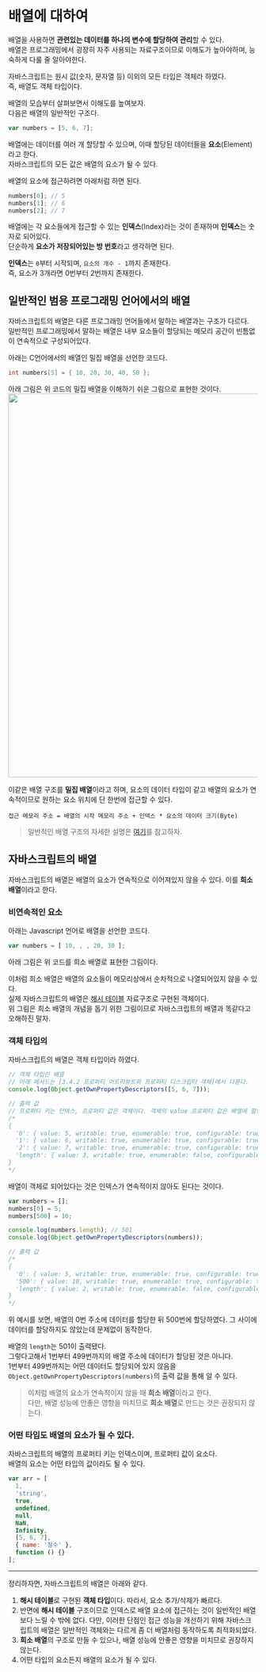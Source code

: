 # 배열에 대하여
배열을 사용하면 **관련있는 데이터를 하나의 변수에 할당하여 관리**할 수 있다.  
배열은 프로그래밍에서 굉장히 자주 사용되는 자료구조이므로 이해도가 높아야하며, 능숙하게 다룰 줄 알아야한다.  

자바스크립트는 원시 값(숫자, 문자열 등) 이외의 모든 타입은 객체라 하였다.  
즉, 배열도 객체 타입이다.

배열의 모습부터 살펴보면서 이해도를 높여보자.  
다음은 배열의 일반적인 구조다.

```js
var numbers = [5, 6, 7];
```

배열에는 데이터를 여러 개 할당할 수 있으며, 이때 할당된 데이터들을 **요소**(Element)라고 한다.  
자바스크립트의 모든 값은 배열의 요소가 될 수 있다.  

배열의 요소에 접근하려면 아래처럼 하면 된다.

```js
numbers[0]; // 5
numbers[1]; // 6
numbers[2]; // 7
```

배열에는 각 요소들에게 접근할 수 있는 **인덱스**(Index)라는 것이 존재하며 **인덱스**는 숫자로 되어있다.  
단순하게 **요소가 저장되어있는 방 번호**라고 생각하면 된다.

**인덱스**는 ```0```부터 시작되며, ```요소의 개수 - 1```까지 존재한다.  
즉, 요소가 3개라면 0번부터 2번까지 존재한다.

## 일반적인 범용 프로그래밍 언어에서의 배열
자바스크립트의 배열은 다른 프로그래밍 언어들에서 말하는 배열과는 구조가 다르다.  
일반적인 프로그래밍에서 말하는 배열은 내부 요소들이 할당되는 메모리 공간이 빈틈없이 연속적으로 구성되어있다.  

아래는 C언어에서의 배열인 밀집 배열을 선언한 코드다.
```c
int numbers[5] = { 10, 20, 30, 40, 50 };
```

아래 그림은 위 코드의 밀집 배열을 이해하기 쉬운 그림으로 표현한 것이다.
<img width="775" src="https://user-images.githubusercontent.com/56839474/152691210-c3e0d1ed-5903-4ea2-90ee-d8699975c245.png">



이같은 배열 구조를 **밀집 배열**이라고 하며, 요소의 데이터 타입이 같고 배열의 요소가 연속적이므로 원하는 요소 위치에 단 한번에 접근할 수 있다.  

```
접근 메모리 주소 = 배열의 시작 메모리 주소 + 인덱스 * 요소의 데이터 크기(Byte)
```

> 일반적인 배열 구조의 자세한 설명은 [여기](https://namu.wiki/w/%EB%B0%B0%EC%97%B4)를 참고하자. 

## 자바스크립트의 배열
자바스크립트의 배열은 배열의 요소가 연속적으로 이어져있지 않을 수 있다. 이를 **희소 배열**이라고 한다.  

### 비연속적인 요소
아래는 Javascript 언어로 배열을 선언한 코드다.
```js
var numbers = [ 10, , , 20, 30 ];
```

아래 그림은 위 코드를 희소 배열로 표현한 그림이다.


이처럼 희소 배열은 배열의 요소들이 메모리상에서 순차적으로 나열되어있지 않을 수 있다.  
실제 자바스크립트의 배열은 [해시 테이블](https://ko.wikipedia.org/wiki/%ED%95%B4%EC%8B%9C_%ED%85%8C%EC%9D%B4%EB%B8%94) 자료구조로 구현된 객체이다.  
위 그림은 희소 배열의 개념을 돕기 위한 그림이므로 자바스크립트의 배열과 똑같다고 오해하진 말자.  

### 객체 타입의 
자바스크립트의 배열은 객체 타입이라 하였다.

```js
// 객체 타입인 배열
// 아래 메서드는 [3.4.2 프로퍼티 어트리뷰트와 프로퍼티 디스크립터 객체]에서 다룬다.
console.log(Object.getOwnPropertyDescriptors([5, 6, 7]));

// 출력 값
// 프로퍼티 키는 인덱스, 프로퍼티 값은 객체이다. 객체의 value 프로퍼티 값은 배열에 할당된 요소임을 알 수 있다.
/*
{
  '0': { value: 5, writable: true, enumerable: true, configurable: true }
  '1': { value: 6, writable: true, enumerable: true, configurable: true }
  '2': { value: 7, writable: true, enumerable: true, configurable: true }
  'length': { value: 3, writable: true, enumerable: false, configurable: false }
}
*/
```

배열이 객체로 되어있다는 것은 인덱스가 연속적이지 않아도 된다는 것이다.

```js
var numbers = [];
numbers[0] = 5;
numbers[500] = 10;

console.log(numbers.length); // 501
console.log(Object.getOwnPropertyDescriptors(numbers));

// 출력 값
/*
{
  '0': { value: 5, writable: true, enumerable: true, configurable: true }
  '500': { value: 10, writable: true, enumerable: true, configurable: true }
  'length': { value: 2, writable: true, enumerable: false, configurable: false }
}
*/
```

위 예시를 보면, 배열의 0번 주소에 데이터를 할당한 뒤 500번에 할당하였다. 그 사이에 데이터를 할당하지도 않았는데 문제없이 동작한다.

배열의 ```length```는 501이 출력됐다.  
그렇다고해서 1번부터 499번까지의 배열 주소에 데이터가 할당된 것은 아니다.  
1번부터 499번까지는 어떤 데이터도 할당되어 있지 않음을 ```Object.getOwnPropertyDescriptors(numbers)```의 출력 값을 통해 알 수 있다.

> 이처럼 배열의 요소가 연속적이지 않을 때 **희소 배열**이라고 한다.  
다만, 배열 성능에 안좋은 영향을 미치므로 **희소 배열**로 만드는 것은 권장되지 않는다.

### 어떤 타입도 배열의 요소가 될 수 있다.
자바스크립트의 배열의 프로퍼티 키는 인덱스이며, 프로퍼티 값이 요소다.  
배열의 요소는 어떤 타입의 값이라도 될 수 있다.

```js
var arr = [
  1,
  'string',
  true,
  undefined,
  null,
  NaN,
  Infinity,
  [5, 6, 7],
  { name: '철수' },
  function () {}
];
```
---

정리하자면, 자바스크립트의 배열은 아래와 같다.

1. **해시 테이블**로 구현된 **객체 타입**이다. 따라서, 요소 추가/삭제가 빠르다. 
2. 반면에 **해시 테이블** 구조이므로 인덱스로 배열 요소에 접근하는 것이 일반적인 배열보다 느릴 수 밖에 없다. 다만, 이러한 단점인 접근 성능을 개선하기 위해 자바스크립트의 배열은 일반적인 객체와는 다르게 좀 더 배열처럼 동작하도록 최적화되었다.
3. **희소 배열**의 구조로 만들 수 있으나, 배열 성능에 안좋은 영향을 미치므로 권장하지 않는다.
4. 어떤 타입의 요소든지 배열의 요소가 될 수 있다.
